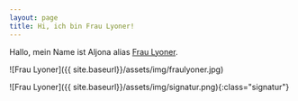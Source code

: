 ```yaml
---
layout: page
title: Hi, ich bin Frau Lyoner!
---
```


Hallo, mein Name ist Aljona alias [Frau Lyoner](https://www.fraulyoner.de).

![Frau Lyoner]({{ site.baseurl}}/assets/img/fraulyoner.jpg)

![Frau Lyoner]({{ site.baseurl}}/assets/img/signatur.png){:class="signatur"}

